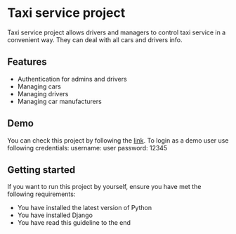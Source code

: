 # Taxi service project
Taxi service project allows drivers and managers to control taxi service in a convenient way. 
They can deal with all cars and drivers info.
## Features
* Authentication for admins and drivers
* Managing cars
* Managing drivers
* Managing car manufacturers
## Demo
You can check this project by following the [link](https://top-taxi-service.herokuapp.com/). 
To login as a demo user use following credentials:
username: user
password: 12345
##  Getting started
If you want to run this project by yourself, ensure you have met the following requirements:
* You have installed the latest version of Python
* You have installed Django
* You have read this guideline to the end
